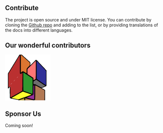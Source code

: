 ## Contribute

The project is open source and under MIT license. You can contribute by cloning the [Github repo](https://github.com/CSumm/helpmepoc) and adding to the list, or by providing translations of the docs into different languages.

## Our wonderful contributors
<a href="https://www.github.com/csumm">
<img 
src="../.vuepress/public/images/carlgithub.png"
width="150px"
height="150px"
/>
</a>

## Sponsor Us
Coming soon!
